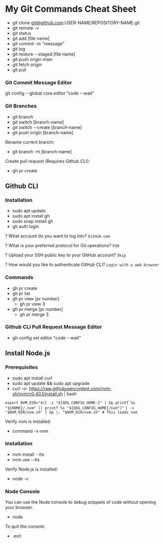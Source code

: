 # My Git Commands Cheat Sheet

- git clone git@github.com:USER-NAME/REPOSITORY-NAME.git
- git remote -v
- git status
- git add [file name]
- git commit -m "message"
- git log
- git restore --staged [file name]
- git push origin main
- git fetch origin
- git pull

### Git Commit Message Editor

git config --global core.editor "code --wait"

### Git Branches

- git branch
- git switch [branch-name]
- git switch --create [branch-name]
- git push origin [branch-name]

Rename current branch:
- git branch -m [branch-name]

Create pull request (Requires Github CLI):
- gh pr create

## Github CLI

### Installation

- sudo apt update
- sudo apt install gh
- sudo snap install gh
- gh auth login

? What account do you want to log into? 
`GitHub.com`

? What is your preferred protocol for Git operations? 
`SSH`

? Upload your SSH public key to your GitHub account? 
`Skip`

? How would you like to authenticate GitHub CLI? 
`Login with a web browser`

### Commands

- gh pr create
- gh pr list
- gh pr view [pr number]
    - gh pr view 3
- gh pr merge [pr number]
    - gh pr merge 3

### Github CLI Pull Request Message Editor

- gh config set editor "code --wait"

## Install Node.js

### Prerequisites

- sudo apt install curl
- sudo apt update && sudo apt upgrade
- curl -o- https://raw.githubusercontent.com/nvm-sh/nvm/v0.40.1/install.sh | bash

`export NVM_DIR="$([ -z "${XDG_CONFIG_HOME-}" ] && printf %s "${HOME}/.nvm" || printf %s "${XDG_CONFIG_HOME}/nvm")"`
`[ -s "$NVM_DIR/nvm.sh" ] && \. "$NVM_DIR/nvm.sh" # This loads nvm`

Verify nvm is installed: 
- command -v nvm

### Installation

- nvm install --lts
- nvm use --lts

Verify Node.js is installed:
- node -v

### Node Console

You can use the Node console to debug snippets of code without opening your browser.
- node

To quit the console:
- .exit

